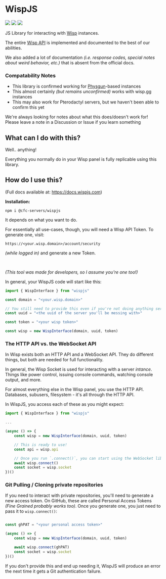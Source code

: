 # WispJS
<p align="left">
    <a href="https://discord.gg/5JUqZjzmYJ" alt="Discord Invite"><img src="https://img.shields.io/discord/981394195812085770?label=Support&logo=discord&logoColor=white" /></a>
    <a href="https://www.npmjs.com/package/@cfc-servers/wispjs" alt="NPM Package Link"><img src="https://img.shields.io/npm/v/%40cfc-servers%2Fwispjs?label=NPM&logo=npm" /></a>
    <a href="https://docs.wispjs.com" alt="Docs Link"><img src="https://img.shields.io/badge/Docs-docs.wispjs.com-blue?logo=readthedocs" /></a>
</p>

JS Library for interacting with [Wisp](https://wisp.gg/) instances.

The entire [Wisp API](https://gamepanel.notion.site/API-Documentation-7b6a2cd53a1047aa9f8c7942ca0c1fe1) is implemented and documented to the best of our abilities.

We also added a lot of documentation _(i.e. response codes, special notes about weird behavior, etc.)_ that is absent from the official docs.

### Compatability Notes
- This library is confirmed working for [Physgun](https://physgun.com/)-based instances
- This almost certainly _(but remains unconfirmed)_ works with wisp.gg instances
- This may also work for Pterodactyl servers, but we haven't been able to confirm this yet

We're always looking for notes about what this does/doesn't work for! Please leave a note in a Discussion or Issue if you learn something

## What can I do with this?
Well.. anything!

Everything you normally do in your Wisp panel is fully replicable using this library.


## How do I use this?

(Full docs available at: https://docs.wispjs.com)

**Installation:**
```
npm i @cfc-servers/wispjs
```

It depends on what you want to do.

For essentially all use-cases, though, you will need a Wisp API Token.
To generate one, visit:
```
https://<your.wisp.domain>/account/security
```
_(while logged in)_ and generate a new Token.

<br>

_(This tool was made for developers, so I assume you're one too!)_

In general, your WispJS code will start like this:
```js
import { WispInterface } from "wispjs"

const domain = "<your.wisp.domain>"

// You still need to provide this even if you're not doing anything server-specific (this will be improved)
const uuid = "<the uuid of the server you'll be messing with>"

const token = "<your wisp token>"

const wisp = new WispInterface(domain, uuid, token)
```


### The HTTP API vs. the WebSocket API
In Wisp exists both an HTTP API and a WebSocket API. They do different things, but both are needed for full functionality.

In general, the Wisp Socket is used for interacting with a server _intance_. Things like power control, issuing console commands, watching console output, and more.

For almost everything else in the Wisp panel, you use the HTTP API. Databases, subusers, filesystem - it's all through the HTTP API.


In WispJS, you access each of these as you might expect:
```js
import { WispInterface } from "wispjs"

...

(async () => {
    const wisp = new WispInterface(domain, uuid, token)

    // This is ready to use!
    const api = wisp.api

    // Once you run `.connect()`, you can start using the WebSocket library
    await wisp.connect()
    const socket = wisp.socket
})()
```

### Git Pulling / Cloning private repositories
If you need to interact with private repositories, you'll need to generate a new access token. On GitHub, these are called Personal Access Tokens _(Fine Grained probably works too)_.
Once you generate one, you just need to pass it to `wisp.connect()`:
```js

const ghPAT = "<your personal access token>"

(async () => {
    const wisp = new WispInterface(domain, uuid, token)

    await wisp.connect(ghPAT)
    const socket = wisp.socket
})()
```

If you don't provide this and end up needing it, WispJS will produce an error the next time it gets a Git authentication failure.
